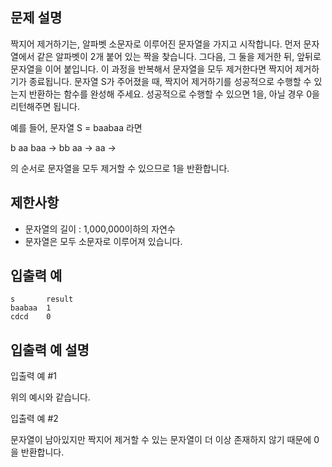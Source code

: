 문제 설명
--
짝지어 제거하기는, 알파벳 소문자로 이루어진 문자열을 가지고 시작합니다. 먼저 문자열에서 같은 알파벳이 2개 붙어 있는 짝을 찾습니다. 그다음, 그 둘을 제거한 뒤, 앞뒤로 문자열을 이어 붙입니다. 이 과정을 반복해서 문자열을 모두 제거한다면 짝지어 제거하기가 종료됩니다. 문자열 S가 주어졌을 때, 짝지어 제거하기를 성공적으로 수행할 수 있는지 반환하는 함수를 완성해 주세요. 성공적으로 수행할 수 있으면 1을, 아닐 경우 0을 리턴해주면 됩니다.

예를 들어, 문자열 S = baabaa 라면

b aa baa → bb aa → aa →

의 순서로 문자열을 모두 제거할 수 있으므로 1을 반환합니다.

제한사항
--
- 문자열의 길이 : 1,000,000이하의 자연수
- 문자열은 모두 소문자로 이루어져 있습니다.

입출력 예
--
    s       result
    baabaa  1
    cdcd    0

입출력 예 설명
--
입출력 예 #1

위의 예시와 같습니다.

입출력 예 #2

문자열이 남아있지만 짝지어 제거할 수 있는 문자열이 더 이상 존재하지 않기 때문에 0을 반환합니다.
